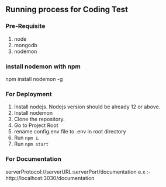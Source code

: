 ## Running process for Coding Test
### Pre-Requisite

1. node
2. mongodb
3. nodemon

### install nodemon with npm
 npm install nodemon -g

### For Deployment
1. Install nodejs. Nodejs version should be already 12 or above.
2. Install nodemon
3. Clone the repository.
4. Go to Project Root
5. rename config.env file to .env in root directory  
5. Run `npm i`.
7. Run `npm start`



### For Documentation
  serverProtocol://serverURL:serverPort/documentation
 e.x :- http://localhost:3030/documentation
